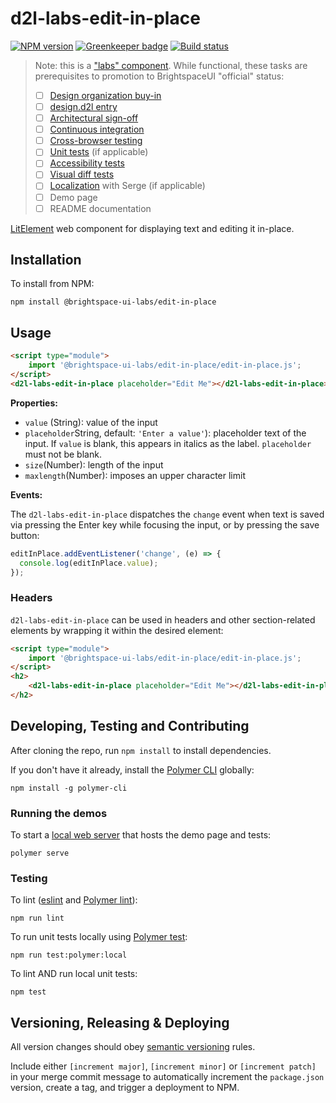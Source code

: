 # d2l-labs-edit-in-place

[![NPM version](https://img.shields.io/npm/v/@brightspace-ui-labs/edit-in-place.svg)](https://www.npmjs.org/package/@brightspace-ui-labs/edit-in-place)
[![Greenkeeper badge](https://badges.greenkeeper.io/BrightspaceUILabs/edit-in-place.svg)](https://greenkeeper.io/)
[![Build status](https://travis-ci.com/@brightspace-ui-labs/edit-in-place.svg?branch=master)](https://travis-ci.com/@brightspace-ui-labs/edit-in-place)

> Note: this is a ["labs" component](https://github.com/BrightspaceUI/guide/wiki/Component-Tiers). While functional, these tasks are prerequisites to promotion to BrightspaceUI "official" status:
>
> - [ ] [Design organization buy-in](https://github.com/BrightspaceUI/guide/wiki/Before-you-build#working-with-design)
> - [ ] [design.d2l entry](http://design.d2l/)
> - [ ] [Architectural sign-off](https://github.com/BrightspaceUI/guide/wiki/Before-you-build#web-component-architecture)
> - [ ] [Continuous integration](https://github.com/BrightspaceUI/guide/wiki/Testing#testing-continuously-with-travis-ci)
> - [ ] [Cross-browser testing](https://github.com/BrightspaceUI/guide/wiki/Testing#cross-browser-testing-with-sauce-labs)
> - [ ] [Unit tests](https://github.com/BrightspaceUI/guide/wiki/Testing#testing-with-polymer-test) (if applicable)
> - [ ] [Accessibility tests](https://github.com/BrightspaceUI/guide/wiki/Testing#automated-accessibility-testing-with-axe)
> - [ ] [Visual diff tests](https://github.com/BrightspaceUI/visual-diff)
> - [ ] [Localization](https://github.com/BrightspaceUI/guide/wiki/Localization) with Serge (if applicable)
> - [ ] Demo page
> - [ ] README documentation

[LitElement](https://lit-element.polymer-project.org/) web component for displaying text and editing it in-place.

## Installation

To install from NPM:

```shell
npm install @brightspace-ui-labs/edit-in-place
```

## Usage

```html
<script type="module">
    import '@brightspace-ui-labs/edit-in-place/edit-in-place.js';
</script>
<d2l-labs-edit-in-place placeholder="Edit Me"></d2l-labs-edit-in-place>
```

**Properties:**
- `value` (String): value of the input
- `placeholder`String, default: `'Enter a value'`): placeholder text of the input. If `value` is blank, this appears in italics as the label. `placeholder` must not be blank.
- `size`(Number): length of the input
- `maxlength`(Number): imposes an upper character limit

**Events:**

The `d2l-labs-edit-in-place` dispatches the `change` event when text is saved via pressing the Enter key while focusing the input, or by pressing the save button:

```javascript
editInPlace.addEventListener('change', (e) => {
  console.log(editInPlace.value);
});
```

### Headers
`d2l-labs-edit-in-place` can be used in headers and other section-related elements by wrapping it within the desired element:
```html
<script type="module">
    import '@brightspace-ui-labs/edit-in-place/edit-in-place.js';
</script>
<h2>
    <d2l-labs-edit-in-place placeholder="Edit Me"></d2l-labs-edit-in-place>
</h2>
```


## Developing, Testing and Contributing

After cloning the repo, run `npm install` to install dependencies.

If you don't have it already, install the [Polymer CLI](https://www.polymer-project.org/3.0/docs/tools/polymer-cli) globally:

```shell
npm install -g polymer-cli
```

### Running the demos

To start a [local web server](https://www.polymer-project.org/3.0/docs/tools/polymer-cli-commands#serve) that hosts the demo page and tests:

```shell
polymer serve
```

### Testing

To lint ([eslint](http://eslint.org/) and [Polymer lint](https://www.polymer-project.org/3.0/docs/tools/polymer-cli-commands#lint)):

```shell
npm run lint
```

To run unit tests locally using [Polymer test](https://www.polymer-project.org/3.0/docs/tools/polymer-cli-commands#tests):

```shell
npm run test:polymer:local
```

To lint AND run local unit tests:

```shell
npm test
```

[ci-url]: https://travis-ci.org/BrightspaceUILabs/edit-in-place
[ci-image]: https://travis-ci.org/BrightspaceUILabs/edit-in-place.svg?branch=master


## Versioning, Releasing & Deploying

All version changes should obey [semantic versioning](https://semver.org/) rules.

Include either `[increment major]`, `[increment minor]` or `[increment patch]` in your merge commit message to automatically increment the `package.json` version, create a tag, and trigger a deployment to NPM.
